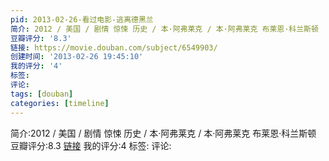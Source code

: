 ```yaml
---
pid: 2013-02-26-看过电影-逃离德黑兰
简介: 2012 / 美国 / 剧情 惊悚 历史 / 本·阿弗莱克 / 本·阿弗莱克 布莱恩·科兰斯顿
豆瓣评分: '8.3'
链接: https://movie.douban.com/subject/6549903/
创建时间: '2013-02-26 19:45:10'
我的评分: '4'
标签:
评论:
tags: [douban]
categories: [timeline]
---
```

简介:2012 / 美国 / 剧情 惊悚 历史 / 本·阿弗莱克 / 本·阿弗莱克 布莱恩·科兰斯顿
豆瓣评分:8.3
[链接](https://movie.douban.com/subject/6549903/)
我的评分:4
标签:
评论:
